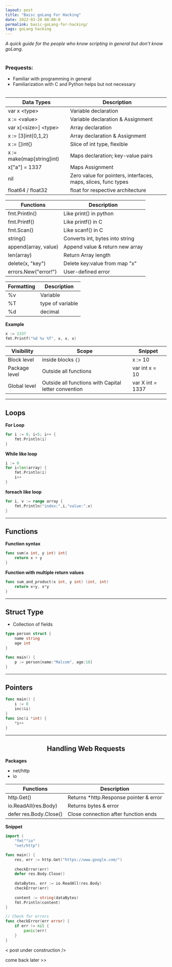 ```yaml
---
layout: post
title: "Baisc goLang For Hacking"
date: 2022-03-20 00:00:0
permalink: basic-goLang-for-hacking/
tags: goLang hacking
---
```

_A quick guide for the people who know scripting in general but don't know goLang._
<br><br>

### Prequests:
- Familiar with programming in general
- Familiarization with C and Python helps but not necessary
<br><br>

|Data Types|Description|
|-|-|
|var x \<type>|Variable declaration|
|x := \<value>|Variable declaration & Assignment|
|var x[\<size>] \<type>|Array declaration|
|x := [3]int{0,1,2}|Array declaration & Assignment|
|x := []int{}|Slice of int type, flexible|
|x := make(map[string]int)|Maps declaration; key-value pairs|
|x["a"] = 1337| Maps Assignment|
|nil|Zero value for pointers, interfaces, maps, slices, func types|
|float64 / float32| float for respective architecture|

|Functions|Description|
|-|-|
|fmt.Println()|Like print() in python|
|fmt.Printf()|Like printf() in C|
|fmt.Scan()|Like scanf() in C|
|string()|Converts int, bytes into string|
|append(array, value)|Append value & return new array|
|len(array)|Return Array length|
|delete(x, "key")|Delete key:value from map "x"|
|errors.New("error!")|User-defined error|

|Formatting|Description|
|-|-|
|%v|Variable|
|%T|type of variable|
|%d|decimal|

__Example__
```go
x := 1337
fmt.Printf("%d %v %T", x, x, x)
```

|Visibility|Scope|Snippet|
|-|-|-|
|Block level|inside blocks `{}`|x := 10|
|Package level|Outside all functions|var int x = 10|
|Global level|Outside all functions with Capital letter convention|var X int = 1337|

---
## Loops
__For Loop__
```go
for i := 0; i<5; i++ {
	fmt.Println(i)
}
```

__While like loop__
```go
i := 0
for i<len(array) {
	fmt.Println(i)
	i++
}
```

__foreach like loop__
```go
for i, v := range array {
	fmt.Println("index:",i,"value:",v)
}
```

---
## Functions

__Function syntax__
```go
func sum(x int, y int) int{
	return x + y
}
```

__Function with multiple return values__
```go
func sum_and_product(x int, y int) (int, int)
	return x+y, x*y
}
```

---
## Struct Type
- Collection of fields

```go
type person struct {
	name string
	age int
}

func main() {
	p := person{name:"Malcom", age:18}
}
```
---
## Pointers
```go
func main() {
	i := 0
	inc(&i)
}
func inc(i *int) {
	*i++
}
```

---

<center><h2>Handling Web Requests</h2></center>

__Packages__
- net/http
- io


|Functions|Description|
|-|-|
|http.Get()|Returns \*http.Response pointer & error|
|io.ReadAll(res.Body)|Returns bytes & error|
|defer res.Body.Close()|Close connection after function ends|

__Snippet__
```go
import (
	"fmt""io"
	"net/http")

func main() {
	res, err := http.Get("https://www.google.com/")
	
	checkError(err)
	defer res.Body.Close()
	
	dataBytes, err := io.ReadAll(res.Body)	
	checkError(err)
	
	content := string(dataBytes)
	fmt.Println(content)
}

// Check for errors
func checkError(err error) {
	if err != nil {
		panic(err)
	}
}
```

< post under construction />

come back later >>